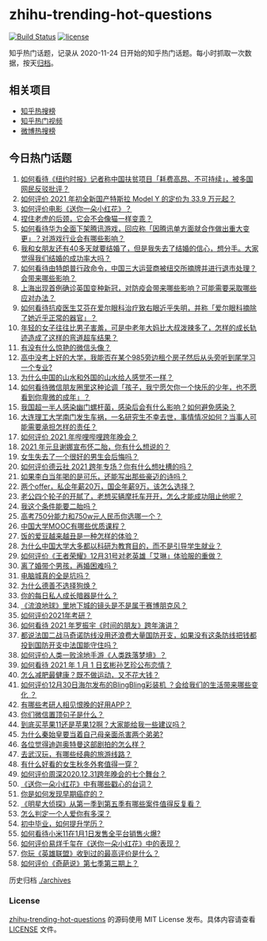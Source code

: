 # zhihu-trending-hot-questions

[![Build Status](https://github.com/justjavac/zhihu-trending-hot-questions/workflows/ci/badge.svg?branch=master)](https://github.com/justjavac/zhihu-trending-hot-questions/actions)
[![license](https://img.shields.io/github/license/justjavac/zhihu-trending-hot-questions)](https://github.com/justjavac/zhihu-trending-hot-questions/blob/master/LICENSE)

知乎热门话题，记录从 2020-11-24 日开始的知乎热门话题。每小时抓取一次数据，按天[归档](./archives)。

## 相关项目

- [知乎热搜榜](https://github.com/justjavac/zhihu-trending-top-search)
- [知乎热门视频](https://github.com/justjavac/zhihu-trending-hot-video)
- [微博热搜榜](https://github.com/justjavac/weibo-trending-hot-search)

## 今日热门话题

<!-- BEGIN -->
<!-- 最后更新时间 Sat Jan 02 2021 02:24:46 GMT+0800 (CST) -->
1. [如何看待《纽约时报》记者称中国扶贫项目「耗费高昂、不可持续」，被多国网民反驳批评？](https://www.zhihu.com/question/437425765)
1. [如何评价 2021 年初全新国产特斯拉 Model Y 的定价为 33.9 万元起？](https://www.zhihu.com/question/437392438)
1. [如何评价电影《送你一朵小红花》？](https://www.zhihu.com/question/433975189)
1. [捏住老虎的后颈，它会不会像猫一样变乖？](https://www.zhihu.com/question/436865487)
1. [如何看待华为全面下架腾讯游戏，回应称「因腾讯单方面就合作做出重大变更」？对游戏行业会有哪些影响？](https://www.zhihu.com/question/437370342)
1. [我和女朋友还有40多天就要结婚了，但是我失去了结婚的信心，想分手。大家觉得我们结婚的成功率大吗？](https://www.zhihu.com/question/432723456)
1. [如何看待由特朗普行政命令，中国三大运营商被纽交所摘牌并进行退市处理？会带来哪些影响？](https://www.zhihu.com/question/437384258)
1. [上海出现首例确诊英国变种新冠，对防疫会带来哪些影响？可能需要采取哪些应对办法？](https://www.zhihu.com/question/437383715)
1. [如何看待抗疫医生艾芬在爱尔眼科治疗致右眼近乎失明，并称「爱尔眼科摘除了她近乎正常的器官」？](https://www.zhihu.com/question/437369236)
1. [年轻的女子往往比男子害羞，可是中老年大妈比大叔泼辣多了，怎样的成长轨迹造成了这样的弯道超车结果？](https://www.zhihu.com/question/436956581)
1. [有没有什么惊艳的微信头像？](https://www.zhihu.com/question/335825565)
1. [高中没考上好的大学，我能否在某个985旁边租个房子然后从头旁听到尾学习一个专业?](https://www.zhihu.com/question/394016328)
1. [为什么中国的山水和外国的山水给人感觉不一样？](https://www.zhihu.com/question/66202297)
1. [如何看待微信朋友圈里这种论调「孩子，我宁愿欠你一个快乐的少年，也不愿看到你卑微的成年」？](https://www.zhihu.com/question/50401236)
1. [我国超一半人感染幽门螺杆菌，感染后会有什么影响？如何避免感染？](https://www.zhihu.com/question/435084216)
1. [大连理工大学南门发生车祸，一名研究生不幸去世，事情情况如何？当事人可能需要承担怎样的责任？](https://www.zhihu.com/question/437389885)
1. [如何评价 2021 年哔哩哔哩跨年晚会？](https://www.zhihu.com/question/434189872)
1. [2021 年元旦谢娜宣布怀二胎，你有什么想说的？](https://www.zhihu.com/question/437402942)
1. [女生失去了一个很好的男生会后悔吗？](https://www.zhihu.com/question/337242662)
1. [如何评价德云社 2021 跨年专场？你有什么想吐槽的吗？](https://www.zhihu.com/question/437358499)
1. [如果李白当年喝的是可乐，还能写出那些豪迈的诗吗？](https://www.zhihu.com/question/435363564)
1. [两个offer，私企年薪20万，国企年薪9万，该怎么选择？](https://www.zhihu.com/question/436732324)
1. [老公四个轮子的开腻了，老想买辆摩托车开开，怎么才能成功阻止他呢？](https://www.zhihu.com/question/411037100)
1. [我这个条件能要二胎吗？](https://www.zhihu.com/question/435448288)
1. [高考750分能力和750w元人民币你选哪一个？](https://www.zhihu.com/question/435438184)
1. [中国大学MOOC有哪些优质课程？](https://www.zhihu.com/question/280151111)
1. [饭的爱豆越来越丑是一种怎样的体验？](https://www.zhihu.com/question/432982776)
1. [为什么中国大学大多都以科研为教育目的，而不是引导学生就业？](https://www.zhihu.com/question/435981126)
1. [如何评价《王者荣耀》12月31号对老英雄「艾琳」体验服的重做？](https://www.zhihu.com/question/437334431)
1. [离了婚带个男孩，再婚困难吗？](https://www.zhihu.com/question/381037215)
1. [电脑城真的全是坑吗？](https://www.zhihu.com/question/356385867)
1. [为什么德善不选择狗焕？](https://www.zhihu.com/question/434177181)
1. [你的每日私人成长暗器是什么？](https://www.zhihu.com/question/37167038)
1. [《流浪地球》里地下城的镜头是不是属于赛博朋克风？](https://www.zhihu.com/question/327208951)
1. [如何评价2021年考研？](https://www.zhihu.com/question/436918511)
1. [如何看待 2021 年罗振宇《时间的朋友》跨年演讲？](https://www.zhihu.com/question/435789792)
1. [都说法国二战马奇诺防线没用还浪费大量国防开支，如果没有这条防线把钱都投到国防开支中法国能守住吗？](https://www.zhihu.com/question/436244723)
1. [如何评价人类一败涂地手游《人类跌落梦境》？](https://www.zhihu.com/question/435224947)
1. [如何看待 2021 年 1 月 1 日玄彬孙艺珍公布恋情？](https://www.zhihu.com/question/437382986)
1. [怎么减肥最健康？既不做运动，又不花大钱？](https://www.zhihu.com/question/421500834)
1. [如何评价12月30日海尔发布的BlingBling彩装机 ？会给我们的生活带来哪些变化 ？](https://www.zhihu.com/question/437021754)
1. [有哪些考研人相见恨晚的好用APP？](https://www.zhihu.com/question/318730775)
1. [你们微信置顶句子是什么？](https://www.zhihu.com/question/353636992)
1. [到底买苹果11还是苹果12啊？大家能给我一些建议吗？](https://www.zhihu.com/question/427439356)
1. [为什么秦始皇要当着自己母亲面杀害两个弟弟?](https://www.zhihu.com/question/435612189)
1. [各位觉得迪迦奥特曼这部剧拍的怎么样？](https://www.zhihu.com/question/28266665)
1. [去武汉玩，有哪些经典的旅游线路？](https://www.zhihu.com/question/54172302)
1. [有什么好看的女生秋冬外套值得一穿？](https://www.zhihu.com/question/305264688)
1. [如何评价周深2020.12.31跨年晚会的七个舞台？](https://www.zhihu.com/question/437340354)
1. [《送你一朵小红花》中有哪些戳心的台词？](https://www.zhihu.com/question/437239533)
1. [你是如何发现早期癌症的？](https://www.zhihu.com/question/302514496)
1. [《明星大侦探》从第一季到第五季有哪些案件值得反复看？](https://www.zhihu.com/question/305086250)
1. [怎么判定一个人爱你有多深？](https://www.zhihu.com/question/430259248)
1. [初中毕业，如何提升学历？](https://www.zhihu.com/question/434108023)
1. [如何看待小米11在1月1日发售全平台销售火爆?](https://www.zhihu.com/question/437359332)
1. [如何评价易烊千玺在《送你一朵小红花》中的表现？](https://www.zhihu.com/question/437334454)
1. [你玩《英雄联盟》收到过的最高评价是什么？](https://www.zhihu.com/question/423618604)
1. [如何评价《奇葩说》第七季第三期上？](https://www.zhihu.com/question/437328196)
<!-- END -->

历史归档 [./archives](./archives)

### License

[zhihu-trending-hot-questions](https://github.com/justjavac/zhihu-trending-hot-questions) 的源码使用 MIT License 发布。具体内容请查看 [LICENSE](./LICENSE) 文件。
